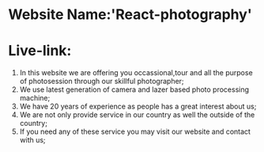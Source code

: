 # Website Name:'React-photography'

# Live-link:
1. In this website we are offering you occassional,tour and all the purpose of photosession through our skillful photographer;
2. We use latest generation of camera and lazer based photo processing machine;
3. We have 20 years of experience as people has a great interest about us;
4. We are not only provide service in our country as well the outside of the country;
5. If you need any of these service you may visit our website and contact with us;